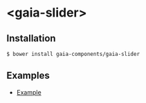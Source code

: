 # &lt;gaia-slider&gt;

## Installation

```bash
$ bower install gaia-components/gaia-slider
```

## Examples

- [Example](http://gaia-components.github.io/gaia-slider/)
